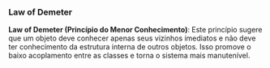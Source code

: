 ### Law of Demeter

**Law of Demeter (Princípio do Menor Conhecimento)**: Este princípio sugere que um objeto deve conhecer apenas seus vizinhos imediatos e não deve ter conhecimento da estrutura interna de outros objetos. Isso promove o baixo acoplamento entre as classes e torna o sistema mais manutenível.

